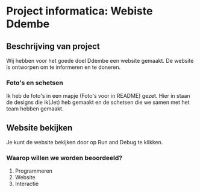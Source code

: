 # Project informatica: Webiste Ddembe

## Beschrijving van project
Wij hebben voor het goede doel Ddembe een website gemaakt. De website is ontworpen om te informeren en te doneren.

### Foto's en schetsen
Ik heb de foto's in een mapje (Foto's voor in README) gezet. Hier in staan de designs die ik(Jet) heb gemaakt en de schetsen die we samen met het team hebben gemaakt.

## Website bekijken
Je kunt de website bekijken door op Run and Debug te klikken.

### Waarop willen we worden beoordeeld?
1. Programmeren 
2. Website 
3. Interactie
